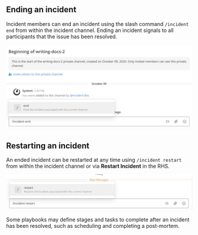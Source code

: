 ## Ending an incident

Incident members can end an incident using the slash command `/incident end` from within the incident channel. Ending an incident signals to all participants that the issue has been resolved.

![Ending an incident](../assets/incident_end_slash_command.png)

## Restarting an incident

An ended incident can be restarted at any time using `/incident restart` from within the incident channel or via **Restart Incident** in the RHS.

![Restart an incident](../assets/incident_restart_slash_command.png)

Some playbooks may define stages and tasks to complete after an incident has been resolved, such as scheduling and completing a post-mortem.
